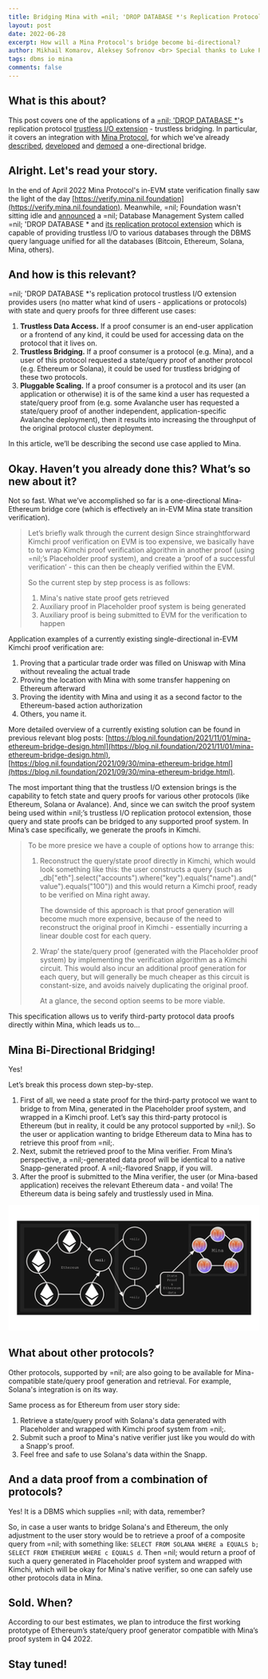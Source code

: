 ```yaml
---
title: Bridging Mina with =nil; 'DROP DATABASE *'s Replication Protocol Trustless I/O Extension.
layout: post
date: 2022-06-28
excerpt: How will a Mina Protocol's bridge become bi-directional?
author: Mikhail Komarov, Aleksey Sofronov <br> Special thanks to Luke Pearson for discussion, adjustments and comments. <br>
tags: dbms io mina
comments: false
---
```


## What is this about?

This post covers one of the applications of a [=nil; 'DROP DATABASE *](https://blog.nil.foundation/2021/12/01/database-management-system.html)'s replication protocol [trustless I/O extension](https://blog.nil.foundation/2022/05/31/dbms-replication-protocol.html) - trustless bridging. In particular, it covers an integration with 
[Mina Protocol](https://minaprotocol.com), for which we've already 
[described](https://blog.nil.foundation/2021/09/30/mina-ethereum-bridge.html), 
[developed](https://blog.nil.foundation/2021/11/01/mina-ethereum-bridge-design.html) 
and [demoed](https://twitter.com/nil_foundation/status/1519217326679277569?s=21&t=cO_rYkedp2iIoekhh9DbQg) 
a one-directional bridge.

## Alright. Let's read your story.

In the end of April 2022 Mina Protocol's in-EVM state verification finally saw
the light of the day [https://verify.mina.nil.foundation](https://verify.mina.nil.foundation).
Meanwhile, =nil; Foundation wasn't sitting idle and [announced](https://blog.nil.foundation/2021/12/01/database-management-system.html) a =nil; Database Management System called =nil; 'DROP DATABASE * and [its 
replication protocol extension](https://blog.nil.foundation/2022/05/31/dbms-replication-protocol.html) 
which is capable of providing trustless I/O to various databases through the DBMS 
query language unified for all the databases (Bitcoin, Ethereum, Solana, Mina,
others).

## And how is this relevant?

=nil; 'DROP DATABASE *'s replication protocol trustless I/O extension provides
users (no matter what kind of users - applications or protocols) with state and
query proofs for three different use cases:
1. **Trustless Data Access.** If a proof consumer is an end-user application or 
   a frontend of any kind, it could be used for accessing data on the protocol 
   that it lives on.
2. **Trustless Bridging.** If a proof consumer is a protocol (e.g. Mina), and a 
   user of this protocol requested a state/query proof of another protocol 
   (e.g. Ethereum or Solana), it could be used for trustless bridging of these 
   two protocols.
3. **Pluggable Scaling.** If a proof consumer is a protocol and its user (an 
   application or otherwise) it is of the same kind a user has requested a 
   state/query proof from (e.g. some Avalanche user has requested a state/query 
   proof of another independent, application-specific Avalanche deployment), then 
   it results into increasing the throughput of the original protocol cluster 
   deployment.

In this article, we’ll be describing the second use case applied to Mina.

## Okay. Haven’t you already done this? What’s so new about it?

Not so fast. What we’ve accomplished so far is a one-directional Mina-Ethereum 
bridge core (which is effectively an in-EVM Mina state transition verification).

> Let’s briefly walk through the current design
> Since strainghtforward Kimchi proof verification on EVM is too expensive, 
> we basically have to to wrap Kimchi proof verification algorithm in another 
> proof (using =nil;’s Placeholder proof system), and create a ‘proof of a 
> successful verification’ - this can then be cheaply verified within the EVM.
>
> So the current step by step process is as follows:
> 1. Mina's native state proof gets retrieved
> 2. Auxiliary proof in Placeholder proof system is being generated
> 3. Auxiliary proof is being submitted to EVM for the verification to happen

Application examples of a currently existing single-directional in-EVM Kimchi 
proof verification are:
1. Proving that a particular trade order was filled on Uniswap with Mina without revealing the actual trade
2. Proving the location with Mina with some transfer happening on Ethereum afterward
3. Proving the identity with Mina and using it as a second factor to the Ethereum-based action authorization
4. Others, you name it.

More detailed overview of a currently existing solution can be found in previous 
relevant blog posts: [https://blog.nil.foundation/2021/11/01/mina-ethereum-bridge-design.html](https://blog.nil.foundation/2021/11/01/mina-ethereum-bridge-design.html), 
[https://blog.nil.foundation/2021/09/30/mina-ethereum-bridge.html](https://blog.nil.foundation/2021/09/30/mina-ethereum-bridge.html).

The most important thing that the trustless I/O extension brings is the 
capability to fetch state and query proofs for various other protocols 
(like Ethereum, Solana or Avalance). And, since we can switch the proof system 
being used within =nil;’s trustless I/O replication protocol extension, those 
query and state proofs can be bridged to any supported proof system. In Mina’s 
case specifically, we generate the proofs in Kimchi.

> To be more presice we have a couple of options how to arrange this:
> 1. Reconstruct the query/state proof directly in Kimchi, which would look 
>    something like this: the user constructs a query (such as 
>    _db["eth"].select("accounts").where("key").equals("name").and("value").equals("100")) 
>    and this would return a Kimchi proof, ready to be verified on Mina right away.
>
>    The downside of this approach is that proof generation will become much more 
>    expensive, because of the need to reconstruct the original proof in Kimchi - 
>    essentially incurring a linear double cost for each query.
>
> 2. Wrap’ the state/query proof (generated with the Placeholder proof system) 
>    by implementing the verification algorithm as a Kimchi circuit. This would 
>    also incur an additional proof generation for each query, but will generally 
>    be much cheaper as this circuit is constant-size, and avoids naively 
>    duplicating the original proof.
>
>    At a glance, the second option seems to be more viable.

This specification allows us to verify third-party protocol data proofs directly 
within Mina, which leads us to…

## Mina Bi-Directional Bridging!

Yes!

Let’s break this process down step-by-step.

1. First of all, we need a state proof for the third-party protocol we want to 
   bridge to from Mina, generated in the Placeholder proof system, and wrapped 
   in a Kimchi proof. Let’s say this third-party protocol is Ethereum (but in 
   reality, it could be any protocol supported by =nil;). So the user or 
   application wanting to bridge Ethereum data to Mina has to retrieve this proof 
   from =nil;.
2. Next, submit the retrieved proof to the Mina verifier. From Mina’s perspective, 
   a =nil;-generated data proof will be identical to a native Snapp-generated proof. 
   A =nil;-flavored Snapp, if you will.
3. After the proof is submitted to the Mina verifier, the user (or Mina-based 
   application) receives the relevant Ethereum data - and voila! The Ethereum 
   data is being safely and trustlessly used in Mina.

![](/assets/images/2022-06-01-mina-integration/case1.png)

## What about other protocols?

Other protocols, supported by =nil; are also going to be available for Mina-compatible 
state/query proof generation and retrieval. For example, Solana's integration is 
on its way.

Same process as for Ethereum from user story side:
1. Retrieve a state/query proof with Solana's data generated with Placeholder 
   and wrapped with Kimchi proof system from =nil;.
2. Submit such a proof to Mina's native verifier just like you would do with a
   Snapp's proof.
3. Feel free and safe to use Solana's data within the Snapp.

## And a data proof from a combination of protocols?

Yes! It is a DBMS which supplies =nil; with data, remember?

So, in case a user wants to bridge Solana's and Ethereum, the only adjustment to
the user story would be to retrieve a proof of a composite query from =nil; with
something like: `SELECT FROM SOLANA WHERE a EQUALS b; SELECT FROM ETHEREUM WHERE
c EQUALS d`. Then =nil; would return a proof of such a query generated in
Placeholder proof system and wrapped with Kimchi, which will be okay for Mina's
native verifier, so one can safely use other protocols data in Mina.

## Sold. When?

According to our best estimates, we plan to introduce the first working prototype 
of Ethereum’s state/query proof generator compatible with Mina’s proof system in 
Q4 2022.

## Stay tuned!
